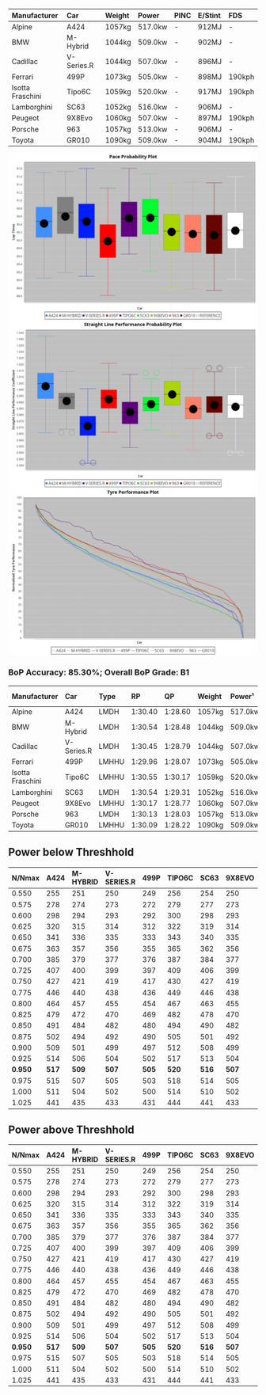 | Manufacturer     | Car        | Weight | Power   | PINC    | E/Stint | FDS     |
|:-|:-|:-|:-|:-|:-|:-|
| Alpine           | A424       | 1057kg | 517.0kw |    -    | 912MJ   |    -    |
| BMW              | M-Hybrid   | 1044kg | 509.0kw |    -    | 902MJ   |    -    |
| Cadillac         | V-Series.R | 1044kg | 507.0kw |    -    | 896MJ   |    -    |
| Ferrari          | 499P       | 1073kg | 505.0kw |    -    | 898MJ   | 190kph  |
| Isotta Fraschini | Tipo6C     | 1059kg | 520.0kw |    -    | 917MJ   | 190kph  |
| Lamborghini      | SC63       | 1052kg | 516.0kw |    -    | 906MJ   |    -    |
| Peugeot          | 9X8Evo     | 1060kg | 507.0kw |    -    | 897MJ   | 190kph  |
| Porsche          | 963        | 1057kg | 513.0kw |    -    | 906MJ   |    -    |
| Toyota           | GR010      | 1090kg | 509.0kw |    -    | 904MJ   | 190kph  |

![PACECHART](./IMG/ACOMETHOD.png)
![STRAIGHTLINEPERFORMANCECHART](./IMG/ACOMETHOD_sp.png)
![TYREPERFORMANCECHART](./IMG/ACOMETHOD_tw.png)

### BoP Accuracy: 85.30%; Overall BoP Grade: B1
| Manufacturer     | Car        | Type  | RP      | QP      | Weight | Power¹  | Threshhold | PINC    | Power²   | E/Stint | AVG Vmax  | FDS     | RDLC | L/Stint | BOP-Grade | Model Accuracy | Model Points | Match% | SimDiff |
|:-|:-|:-|:-|:-|:-|:-|:-|:-|:-|:-|:-|:-|:-|:-|:-|:-|:-|:-|:-|
| Alpine           | A424       | LMDH  | 1:30.40 | 1:28.60 | 1057kg | 517.0kw | 210.0kph   |    -    | 517.00kw |  912MJ  | 323.62kph |    -    | 0.99 | 40      | +A2       | 99.61%         | 762          | 93.65% | #       |
| BMW              | M-Hybrid   | LMDH  | 1:30.54 | 1:28.48 | 1044kg | 509.0kw | 210.0kph   |    -    | 509.00kw |  902MJ  | 321.37kph |    -    | 1.01 | 40      | +A2       | 100.00%        | 1826         | 90.00% | #       |
| Cadillac         | V-Series.R | LMDH  | 1:30.45 | 1:28.79 | 1044kg | 507.0kw | 210.0kph   |    -    | 507.00kw |  896MJ  | 317.99kph |    -    | 1.01 | 40      | +A2       | 99.00%         | 3184         | 92.87% | #       |
| Ferrari          | 499P       | LMHHU | 1:29.96 | 1:28.07 | 1073kg | 505.0kw | 210.0kph   |    -    | 505.00kw |  898MJ  | 319.63kph | 190kph  | 1.02 | 40      | -B2       | 98.07%         | 3550         | 81.44% | #       |
| Isotta Fraschini | Tipo6C     | LMHHU | 1:30.55 | 1:30.17 | 1059kg | 520.0kw | 210.0kph   |    -    | 520.00kw |  917MJ  | 320.61kph | 190kph  | 1.05 | 40      | +E2       | 96.81%         | 91           | 52.20% | #       |
| Lamborghini      | SC63       | LMDH  | 1:30.54 | 1:29.31 | 1052kg | 516.0kw | 210.0kph   |    -    | 516.00kw |  906MJ  | 321.10kph |    -    | 1.03 | 40      | +B1       | 100.00%        | 529          | 87.51% | #       |
| Peugeot          | 9X8Evo     | LMHHU | 1:30.17 | 1:28.77 | 1060kg | 507.0kw | 210.0kph   |    -    | 507.00kw |  897MJ  | 321.27kph | 190kph  | 0.99 | 40      | -A2       | 99.21%         | 377          | 91.06% | #       |
| Porsche          | 963        | LMDH  | 1:30.13 | 1:28.03 | 1057kg | 513.0kw | 210.0kph   |    -    | 513.00kw |  906MJ  | 320.23kph |    -    | 1.00 | 40      | -A2       | 99.96%         | 10176        | 90.39% | #       |
| Toyota           | GR010      | LMHHU | 1:30.09 | 1:28.22 | 1090kg | 509.0kw | 210.0kph   |    -    | 509.00kw |  904MJ  | 318.25kph | 190kph  | 1.00 | 40      | -B1       | 99.95%         | 5509         | 88.61% | #       |

## Power below Threshhold
| N/Nmax    | A424    | M-HYBRID | V-SERIES.R | 499P    | TIPO6C  | SC63    | 9X8EVO  | 963     | GR010   |
|:-|:-|:-|:-|:-|:-|:-|:-|:-|:-|
|  0.550    |  255    |  251     |  250       |  249    |  256    |  254    |  250    |  253    |  251    |
|  0.575    |  278    |  274     |  273       |  272    |  279    |  277    |  273    |  276    |  274    |
|  0.600    |  298    |  294     |  293       |  292    |  300    |  298    |  293    |  296    |  294    |
|  0.625    |  320    |  315     |  314       |  312    |  322    |  319    |  314    |  317    |  315    |
|  0.650    |  341    |  336     |  335       |  333    |  343    |  340    |  335    |  338    |  336    |
|  0.675    |  363    |  357     |  356       |  355    |  365    |  362    |  356    |  360    |  357    |
|  0.700    |  385    |  379     |  377       |  376    |  387    |  384    |  377    |  382    |  379    |
|  0.725    |  407    |  400     |  399       |  397    |  409    |  406    |  399    |  403    |  400    |
|  0.750    |  427    |  421     |  419       |  417    |  430    |  427    |  419    |  424    |  421    |
|  0.775    |  446    |  440     |  438       |  436    |  449    |  446    |  438    |  443    |  440    |
|  0.800    |  464    |  457     |  455       |  454    |  467    |  463    |  455    |  461    |  457    |
|  0.825    |  479    |  472     |  470       |  469    |  482    |  478    |  470    |  476    |  472    |
|  0.850    |  491    |  484     |  482       |  480    |  494    |  490    |  482    |  487    |  484    |
|  0.875    |  502    |  494     |  492       |  490    |  505    |  501    |  492    |  498    |  494    |
|  0.900    |  509    |  501     |  499       |  497    |  512    |  508    |  499    |  505    |  501    |
|  0.925    |  514    |  506     |  504       |  502    |  517    |  513    |  504    |  510    |  506    |
| **0.950** | **517** | **509**  | **507**    | **505** | **520** | **516** | **507** | **513** | **509** |
|  0.975    |  515    |  507     |  505       |  503    |  518    |  514    |  505    |  511    |  507    |
|  1.000    |  511    |  504     |  502       |  500    |  514    |  510    |  502    |  507    |  504    |
|  1.025    |  441    |  435     |  433       |  431    |  444    |  441    |  433    |  438    |  435    |

## Power above Threshhold
| N/Nmax    | A424    | M-HYBRID | V-SERIES.R | 499P    | TIPO6C  | SC63    | 9X8EVO  | 963     | GR010   |
|:-|:-|:-|:-|:-|:-|:-|:-|:-|:-|
|  0.550    |  255    |  251     |  250       |  249    |  256    |  254    |  250    |  253    |  251    |
|  0.575    |  278    |  274     |  273       |  272    |  279    |  277    |  273    |  276    |  274    |
|  0.600    |  298    |  294     |  293       |  292    |  300    |  298    |  293    |  296    |  294    |
|  0.625    |  320    |  315     |  314       |  312    |  322    |  319    |  314    |  317    |  315    |
|  0.650    |  341    |  336     |  335       |  333    |  343    |  340    |  335    |  338    |  336    |
|  0.675    |  363    |  357     |  356       |  355    |  365    |  362    |  356    |  360    |  357    |
|  0.700    |  385    |  379     |  377       |  376    |  387    |  384    |  377    |  382    |  379    |
|  0.725    |  407    |  400     |  399       |  397    |  409    |  406    |  399    |  403    |  400    |
|  0.750    |  427    |  421     |  419       |  417    |  430    |  427    |  419    |  424    |  421    |
|  0.775    |  446    |  440     |  438       |  436    |  449    |  446    |  438    |  443    |  440    |
|  0.800    |  464    |  457     |  455       |  454    |  467    |  463    |  455    |  461    |  457    |
|  0.825    |  479    |  472     |  470       |  469    |  482    |  478    |  470    |  476    |  472    |
|  0.850    |  491    |  484     |  482       |  480    |  494    |  490    |  482    |  487    |  484    |
|  0.875    |  502    |  494     |  492       |  490    |  505    |  501    |  492    |  498    |  494    |
|  0.900    |  509    |  501     |  499       |  497    |  512    |  508    |  499    |  505    |  501    |
|  0.925    |  514    |  506     |  504       |  502    |  517    |  513    |  504    |  510    |  506    |
| **0.950** | **517** | **509**  | **507**    | **505** | **520** | **516** | **507** | **513** | **509** |
|  0.975    |  515    |  507     |  505       |  503    |  518    |  514    |  505    |  511    |  507    |
|  1.000    |  511    |  504     |  502       |  500    |  514    |  510    |  502    |  507    |  504    |
|  1.025    |  441    |  435     |  433       |  431    |  444    |  441    |  433    |  438    |  435    |
